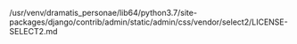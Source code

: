 /usr/venv/dramatis_personae/lib64/python3.7/site-packages/django/contrib/admin/static/admin/css/vendor/select2/LICENSE-SELECT2.md